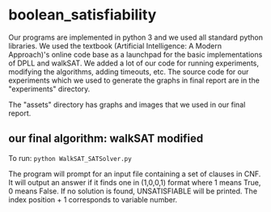 # boolean_satisfiability

Our programs are implemented in python 3 and we used all standard python libraries. We used the textbook (Artificial Intelligence: A Modern Approach)'s online code base as a launchpad for the basic implementations of DPLL and walkSAT. We added a lot of our code for running experiments, modifying the algorithms, adding timeouts, etc. The source code for our experiments which we used to generate the graphs in final report are in the "experiments" directory.

The "assets" directory has graphs and images that we used in our final report.

## our final algorithm: walkSAT modified
To run:
```python WalkSAT_SATSolver.py```

The program will prompt for an input file containing a set of clauses in CNF.
It will output an answer if it finds one in (1,0,0,1) format where 1 means True, 0 means False. If no solution is found, UNSATISFIABLE will be printed. The index position + 1 corresponds to variable number.

